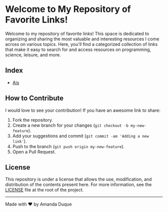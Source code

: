 # Welcome to My Repository of Favorite Links!

Welcome to my repository of favorite links! This space is dedicated to organizing and sharing the most valuable and interesting resources I come across on various topics. Here, you'll find a categorized collection of links that make it easy to search for and access resources on programming, science, leisure, and more.

## Index
- [Ais](ais/ais-menu.md)
## How to Contribute

I would love to see your contribution! If you have an awesome link to share:

1. Fork the repository.
2. Create a new branch for your changes (`git checkout -b my-new-feature`).
3. Add your suggestions and commit (`git commit -am 'Adding a new link'`).
4. Push to the branch (`git push origin my-new-feature`).
5. Open a Pull Request.

## License

This repository is under a license that allows the use, modification, and distribution of the contents present here. For more information, see the [LICENSE](./LICENSE) file at the root of the project.

---

Made with ❤️ by Amanda Duque
